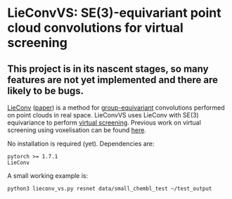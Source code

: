 # LieConvVS: SE(3)-equivariant point cloud convolutions for virtual screening

## This project is in its nascent stages, so many features are not yet implemented and there are likely to be bugs.

[LieConv](https://github.com/mfinzi/LieConv) ([paper](https://arxiv.org/abs/2002.12880)) is a method for [group-equivariant](https://en.wikipedia.org/wiki/Equivariant_map) convolutions performed on point clouds in real space. LieConvVS uses LieConv with SE(3) equivariance to perform [virtual screening](https://en.wikipedia.org/wiki/Virtual_screening). Previous work on virtual screening using voxelisation can be found [here](https://pubs.acs.org/doi/10.1021/acs.jcim.0c00263).

No installation is required (yet). Dependencies are:

```
pytorch >= 1.7.1
LieConv
```

A small working example is:

```
python3 lieconv_vs.py resnet data/small_chembl_test ~/test_output
```

